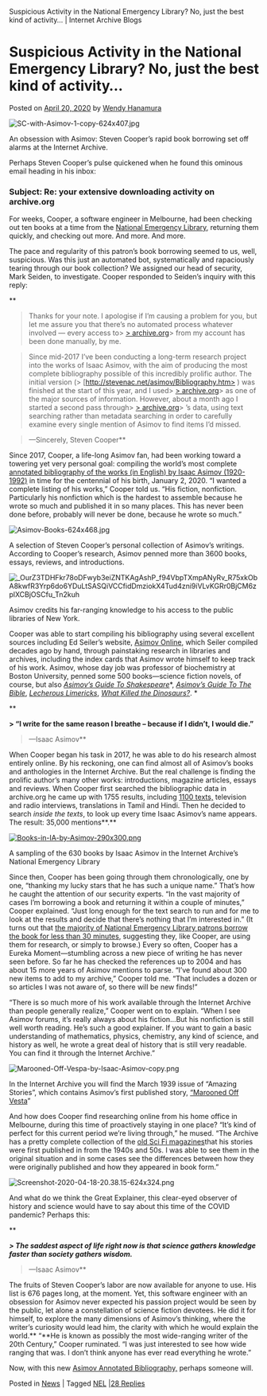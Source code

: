 Suspicious Activity in the National Emergency Library? No, just the best kind of activity… | Internet Archive Blogs

# Suspicious Activity in the National Emergency Library? No, just the best kind of activity…

Posted on [April 20, 2020](https://blog.archive.org/2020/04/20/suspicious-activity-in-the-national-emergency-library-no-just-the-best-kind-of-activity/) by [Wendy Hanamura](https://blog.archive.org/author/wendy/)

![SC-with-Asimov-1-copy-624x407.jpg](../_resources/b28dd73ea2bf0e81e8acb88241fa1d43.jpg)

An obsession with Asimov: Steven Cooper’s rapid book borrowing set off alarms at the Internet Archive.

Perhaps Steven Cooper’s pulse quickened when he found this ominous email heading in his inbox:

### **Subject: Re**: your extensive downloading activity on archive.org

For weeks, Cooper, a software engineer in Melbourne, had been checking out ten books at a time from the [National Emergency Library,](https://archive.org/details/nationalemergencylibrary) returning them quickly, and checking out more. And more. And more.

The pace and regularity of this patron’s book borrowing seemed to us, well, suspicious. Was this just an automated bot, systematically and rapaciously tearing through our book collection? We assigned our head of security, Mark Seiden, to investigate. Cooper responded to Seiden’s inquiry with this reply:

**

> Thanks for your note. I apologise if I’m causing a problem for you, but let me assure you that there’s no automated process whatever involved — every access to> [>  archive.org](http://archive.org/)>  from my account has been done manually, by me.

> Since mid-2017 I’ve been conducting a long-term research project into the works of Isaac Asimov, with the aim of producing the most complete bibliography possible of this incredibly prolific author. The initial version (> [http://stevenac.net/asimov/Bibliography.htm> ) was finished at the start of this year, and I used> [>  archive.org](http://archive.org/)>  as one of the major sources of information. However, about a month ago I started a second pass through> [>  archive.org](http://archive.org/)> ’s data, using text searching rather than metadata searching in order to carefully examine every single mention of Asimov to find items I’d missed.

> —Sincerely, Steven Cooper**

Since 2017, Cooper, a life-long Asimov fan, had been working toward a towering yet very personal goal: compiling the world’s most complete [annotated bibliography of the works (in English) by Isaac Asimov (1920-1992)](http://stevenac.net/asimov/Bibliography.htm) in time for the centennial of his birth, January 2, 2020. “I wanted a complete listing of his works,” Cooper told us. “His fiction, nonfiction. Particularly his nonfiction which is the hardest to assemble because he wrote so much and published it in so many places. This has never been done before, probably will never be done, because he wrote so much.”

![Asimov-Books-624x468.jpg](../_resources/9abae0515046f071f69f278a7d05658f.jpg)

A selection of Steven Cooper’s personal collection of Asimov’s writings. According to Cooper’s research, Asimov penned more than 3600 books, essays, reviews, and introductions.

![_OurZ3TDHFkr78oDFwyb3eiZNTKAgAshP_f94VbpTXmpANyRv_R75xkObA8kwfR3Yrp6do6YDuLtSASQiVCCfidDmziokX4Tud4zni9iVLvKGRr0BjCM6zplXCBjOSCfu_Tn2kuh](../_resources/73bd13c6a52afbff87f97c28f2643798.png)

Asimov credits his far-ranging knowledge to his access to the public libraries of New York.

Cooper was able to start compiling his bibliography using several excellent sources including Ed Seiler’s website, [Asimov Online](http://www.asimovonline.com/asimov_home_page.html), which Seiler compiled decades ago by hand, through painstaking research in libraries and archives, including the index cards that Asimov wrote himself to keep track of his work. Asimov, whose day job was professor of biochemistry at Boston University, penned some 500 books—science fiction novels, of course, but also [*Asimov’s Guide To Shakespeare*](https://archive.org/details/asimovsguidetosh00asim)*, *[*Asimov’s Guide To The Bible*](https://archive.org/details/asimovsguidetobi00asim)*, *[*Lecherous Limericks*](https://archive.org/details/lecherouslimeric00asim)*, *[*What Killed the Dinosaurs?*](https://archive.org/details/whatkilleddinosa00asim)*. *

**

**> “I write for the same reason I breathe – because if I didn’t, I would die.”**

> —Isaac Asimov**

When Cooper began his task in 2017, he was able to do his research almost entirely online. By his reckoning, one can find almost all of Asimov’s books and anthologies in the Internet Archive. But the real challenge is finding the prolific author’s many other works: introductions, magazine articles, essays and reviews. When Cooper first searched the bibliographic data in archive.org he came up with 1755 results, including [1100 texts,](https://archive.org/search.php?query=creator%3A%28Isaac%20Asimov%29) television and radio interviews, translations in Tamil and Hindi. Then he decided to search *inside the texts*, to look up every time Isaac Asimov’s name appears. The result: 35,000 mentions**.**

[![Books-in-IA-by-Asimov-290x300.png](../_resources/4fc8da093b51a8c7d3480ee6e4b27fef.png)](https://archive.org/details/nationalemergencylibrary?and%5B%5D=Isaac+Asimov&sin=)

A sampling of the 630 books by Isaac Asimov in the Internet Archive’s National Emergency Library

Since then, Cooper has been going through them chronologically, one by one, “thanking my lucky stars that he has such a unique name.” That’s how he caught the attention of our security experts. “In the vast majority of cases I’m borrowing a book and returning it within a couple of minutes,” Cooper explained. “Just long enough for the text search to run and for me to look at the results and decide that there’s nothing that I’m interested in.” (It turns out that [the majority of National Emergency Library patrons borrow the book for less than 30 minutes](https://blog.archive.org/2020/04/07/the-national-emergency-library-who-needs-it-who-reads-it-lessons-from-the-first-two-weeks/), suggesting they, like Cooper, are using them for research, or simply to browse.) Every so often, Cooper has a Eureka Moment—stumbling across a new piece of writing he has never seen before. So far he has checked the references up to 2004 and has about 15 more years of Asimov mentions to parse. “I’ve found about 300 new items to add to my archive,” Cooper told me. “That includes a dozen or so articles I was not aware of, so there will be new finds!”

“There is so much more of his work available through the Internet Archive than people generally realize,” Cooper went on to explain. “When I see Asimov forums, it’s really always about his fiction…But his nonfiction is still well worth reading. He’s such a good explainer. If you want to gain a basic understanding of mathematics, physics, chemistry, any kind of science, and history as well, he wrote a great deal of history that is still very readable. You can find it through the Internet Archive.”

![Marooned-Off-Vespa-by-Isaac-Asimov-copy.png](../_resources/0a079565091c4428e799270e7b412dd1.png)

In the Internet Archive you will find the March 1939 issue of “Amazing Stories”, which contains Asimov’s first published story, [“Marooned Off Vesta](https://archive.org/details/Amazing_Stories_v13n03_1939-03/page/n5/mode/2up)”

And how does Cooper find researching online from his home office in Melbourne, during this time of proactively staying in one place? “It’s kind of perfect for this current period we’re living through,” he mused. “The Archive has a pretty complete collection of the [old Sci Fi magazines](https://archive.org/search.php?query=%27amazing%20stories%201942)that his stories were first published in from the 1940s and 50s. I was able to see them in the original situation and in some cases see the differences between how they were originally published and how they appeared in book form.”

![Screenshot-2020-04-18-20.38.15-624x324.png](../_resources/85dd5378d3a6cc5934ad53353535ed78.png)

And what do we think the Great Explainer, this clear-eyed observer of history and science would have to say about this time of the COVID pandemic? Perhaps this:

**

***> The saddest aspect of life right now is that science gathers knowledge faster than society gathers wisdom.***

> —Isaac Asimov**

The fruits of Steven Cooper’s labor are now available for anyone to use. His list is 676 pages long, at the moment. Yet, this software engineer with an obsession for Asimov never expected his passion project would be seen by the public, let alone a constellation of science fiction devotees. He did it for himself, to explore the many dimensions of Asimov’s thinking, where the writer’s curiosity would lead him, the clarity with which he would explain the world.** “**He is known as possibly the most wide-ranging writer of the 20th Century,” Cooper ruminated. “I was just interested to see how wide ranging that was. I don’t think anyone has ever read everything he wrote.”

Now, with this new [Asimov Annotated Bibliography,](http://stevenac.net/asimov/Bibliography.htm) perhaps someone will.

Posted in [News](https://blog.archive.org/category/news/) | Tagged [NEL](https://blog.archive.org/tag/nel/) |[28 Replies](https://blog.archive.org/2020/04/20/suspicious-activity-in-the-national-emergency-library-no-just-the-best-kind-of-activity/#comments)